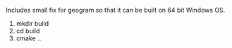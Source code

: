 Includes small fix for geogram so that it can be built on 64 bit Windows OS.

1. mkdir build
2. cd build
3. cmake ..

   
